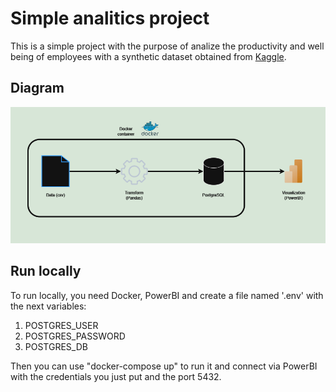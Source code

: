 # Simple analitics project

This is a simple project with the purpose of analize the productivity and well being of employees with a synthetic dataset obtained from [Kaggle](https://www.kaggle.com/datasets/mrsimple07/remote-work-productivity). 

## Diagram

![diagram](diagram.png)

## Run locally

To run locally, you need Docker, PowerBI and create a file named '.env' with the next variables:

1. POSTGRES_USER
2. POSTGRES_PASSWORD
3. POSTGRES_DB

Then you can use "docker-compose up" to run it and connect via PowerBI with the credentials you just put and the port 5432.
